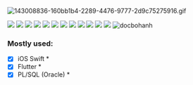 
[//]: ![92398696-07e9ae00-f164-11ea-9f4f-42df807a6218](https://user-images.githubusercontent.com/18329471/143008836-160bb1b4-2289-4476-9777-2d9c75275916.gif)

![143008836-160bb1b4-2289-4476-9777-2d9c75275916.gif](https://user-images.githubusercontent.com/18329471/143008836-160bb1b4-2289-4476-9777-2d9c75275916.gif)

[//]: <img style="float: right" align="right" src="https://github-readme-stats.vercel.app/api?username=docbohanh&count_private=false&show_icons=true&hide_border=false">

<div style="clear:both; width: 100%;"> 
  <img src="https://img.shields.io/badge/Swift-F54A2A?style=flat&logo=swift&logoColor=white"> 
  <img src="https://img.shields.io/badge/Dart-%230175C2.svg?style=flat&logo=dart&logoColor=white"> 
  <img src="https://img.shields.io/badge/Flutter-%2302569B.svg?style=flat&logo=Flutter&logoColor=white"> 
  <img src="https://img.shields.io/badge/Oracle-F80000?style=flat&logo=oracle&logoColor=white"> 
  <img src="https://img.shields.io/badge/Android-0000FF.svg?logo=android&style=flat">   
  <img src="https://img.shields.io/badge/React_native-%2320232a.svg?style=flat&logo=react&logoColor=%2361DAFB"> 
  <img src="https://img.shields.io/badge/Html5-%23E34F26.svg?style=flat&logo=html5&logoColor=white">
  <img src="https://img.shields.io/badge/CSS3-1572B6.svg?logo=css3&style=flat">
  <img src="https://img.shields.io/badge/Javascript-3577c4.svg?logo=javascript&style=flat">   
  <img src="https://img.shields.io/badge/Python-f9d64e.svg?logo=python&style=flat"> 
  <img src="https://img.shields.io/badge/Raspberry%20Pi-C51A4A.svg?logo=Raspberry%20Pi&style=flat"> 
  <img src="https://img.shields.io/badge/Docker-%230db7ed.svg?style=flat&logo=docker&logoColor=white"> 
  <img src="https://komarev.com/ghpvc/?username=docbohanh&label=Profile%20views&color=0e75b6&style=flat" alt="docbohanh" />
</div>

### Mostly used:
- [x] iOS Swift * 
- [x] Flutter * 
- [x] PL/SQL (Oracle) *

[//]: # (<a href="https://www.buymeacoffee.com/docbohanh" target="_blank"><img src="https://cdn.buymeacoffee.com/buttons/default-white.png" alt="Buy Me A Coffee" height="41" width="174"></a>)

### 



